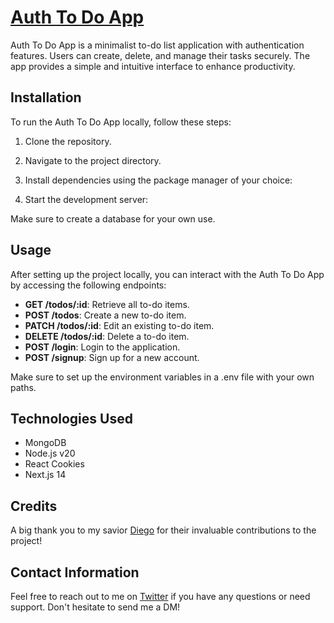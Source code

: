 # [Auth To Do App](https://auth-to-do-client.vercel.app/)



Auth To Do App is a minimalist to-do list application with authentication features. Users can create, delete, and manage their tasks securely. The app provides a simple and intuitive interface to enhance productivity.

## Installation

To run the Auth To Do App locally, follow these steps:

1. Clone the repository.
2. Navigate to the project directory.
3. Install dependencies using the package manager of your choice:

4. Start the development server:

Make sure to create a database for your own use.

## Usage

After setting up the project locally, you can interact with the Auth To Do App by accessing the following endpoints:

- **GET /todos/:id**: Retrieve all to-do items.
- **POST /todos**: Create a new to-do item.
- **PATCH /todos/:id**: Edit an existing to-do item.
- **DELETE /todos/:id**: Delete a to-do item.
- **POST /login**: Login to the application.
- **POST /signup**: Sign up for a new account.

Make sure to set up the environment variables in a .env file with your own paths.

## Technologies Used

- MongoDB
- Node.js v20
- React Cookies
- Next.js 14

## Credits

A big thank you to my savior [Diego](https://github.com/Diiegote) for their invaluable contributions to the project!

## Contact Information

Feel free to reach out to me on [Twitter](https://twitter.com/cristreachi) if you have any questions or need support. Don't hesitate to send me a DM!
